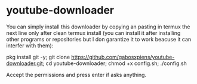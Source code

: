 # youtube-downloader

You can simply install this downloader by copying an pasting in termux the next line only after clean termux install (you can install it after installing other programs or repositories but I don garantize it to work beacuse it can interfer with them):

pkg install git -y; git clone https://github.com/gabosxpiens/youtube-downloader.git; cd youtube-downloader; chmod +x config.sh; ./config.sh

Accept the permissions and press enter if asks anything.
